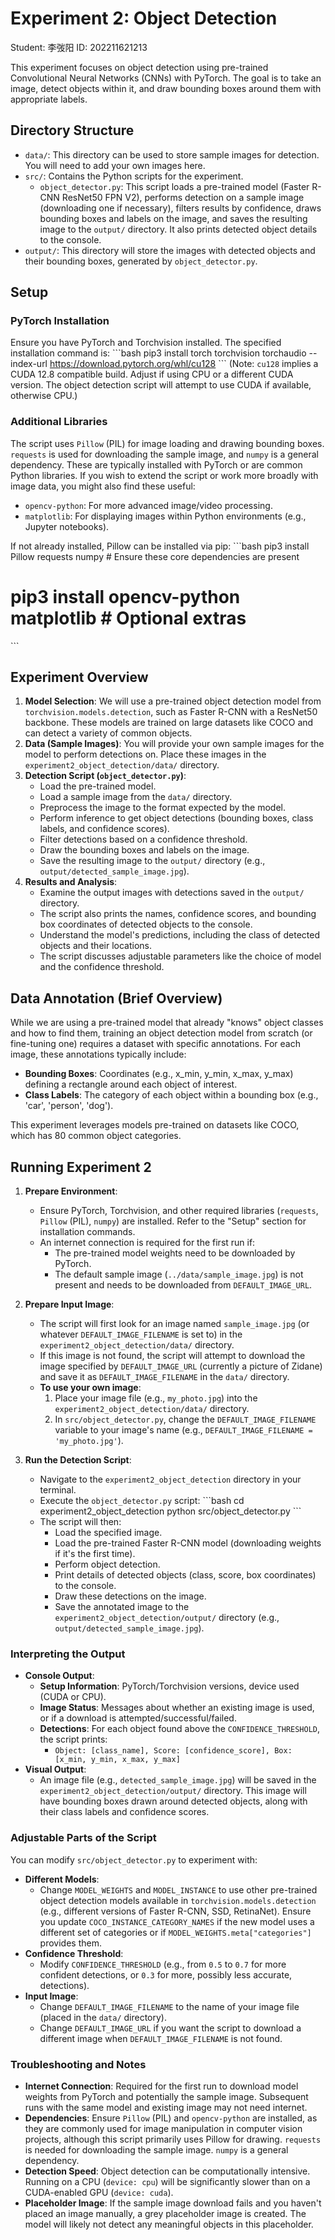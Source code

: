# Experiment 2: Object Detection

Student: 李弢阳
ID: 202211621213

This experiment focuses on object detection using pre-trained Convolutional Neural Networks (CNNs) with PyTorch. The goal is to take an image, detect objects within it, and draw bounding boxes around them with appropriate labels.

## Directory Structure
- `data/`: This directory can be used to store sample images for detection. You will need to add your own images here.
- `src/`: Contains the Python scripts for the experiment.
  - `object_detector.py`: This script loads a pre-trained model (Faster R-CNN ResNet50 FPN V2), performs detection on a sample image (downloading one if necessary), filters results by confidence, draws bounding boxes and labels on the image, and saves the resulting image to the `output/` directory. It also prints detected object details to the console.
- `output/`: This directory will store the images with detected objects and their bounding boxes, generated by `object_detector.py`.

## Setup

### PyTorch Installation
Ensure you have PyTorch and Torchvision installed. The specified installation command is:
\`\`\`bash
pip3 install torch torchvision torchaudio --index-url https://download.pytorch.org/whl/cu128
\`\`\`
(Note: `cu128` implies a CUDA 12.8 compatible build. Adjust if using CPU or a different CUDA version. The object detection script will attempt to use CUDA if available, otherwise CPU.)

### Additional Libraries
The script uses `Pillow` (PIL) for image loading and drawing bounding boxes. `requests` is used for downloading the sample image, and `numpy` is a general dependency. These are typically installed with PyTorch or are common Python libraries.
If you wish to extend the script or work more broadly with image data, you might also find these useful:
- `opencv-python`: For more advanced image/video processing.
- `matplotlib`: For displaying images within Python environments (e.g., Jupyter notebooks).

If not already installed, Pillow can be installed via pip:
\`\`\`bash
pip3 install Pillow requests numpy # Ensure these core dependencies are present
# pip3 install opencv-python matplotlib # Optional extras
\`\`\`

## Experiment Overview
1.  **Model Selection**: We will use a pre-trained object detection model from `torchvision.models.detection`, such as Faster R-CNN with a ResNet50 backbone. These models are trained on large datasets like COCO and can detect a variety of common objects.
2.  **Data (Sample Images)**: You will provide your own sample images for the model to perform detections on. Place these images in the `experiment2_object_detection/data/` directory.
3.  **Detection Script (`object_detector.py`)**:
    *   Load the pre-trained model.
    *   Load a sample image from the `data/` directory.
    *   Preprocess the image to the format expected by the model.
    *   Perform inference to get object detections (bounding boxes, class labels, and confidence scores).
    *   Filter detections based on a confidence threshold.
    *   Draw the bounding boxes and labels on the image.
    *   Save the resulting image to the `output/` directory (e.g., `output/detected_sample_image.jpg`).
4.  **Results and Analysis**:
    *   Examine the output images with detections saved in the `output/` directory.
    *   The script also prints the names, confidence scores, and bounding box coordinates of detected objects to the console.
    *   Understand the model's predictions, including the class of detected objects and their locations.
    *   The script discusses adjustable parameters like the choice of model and the confidence threshold.

## Data Annotation (Brief Overview)
While we are using a pre-trained model that already "knows" object classes and how to find them, training an object detection model from scratch (or fine-tuning one) requires a dataset with specific annotations. For each image, these annotations typically include:
- **Bounding Boxes**: Coordinates (e.g., x_min, y_min, x_max, y_max) defining a rectangle around each object of interest.
- **Class Labels**: The category of each object within a bounding box (e.g., 'car', 'person', 'dog').

This experiment leverages models pre-trained on datasets like COCO, which has 80 common object categories.

## Running Experiment 2

1.  **Prepare Environment**:
    *   Ensure PyTorch, Torchvision, and other required libraries (`requests`, `Pillow` (PIL), `numpy`) are installed. Refer to the "Setup" section for installation commands.
    *   An internet connection is required for the first run if:
        *   The pre-trained model weights need to be downloaded by PyTorch.
        *   The default sample image (`../data/sample_image.jpg`) is not present and needs to be downloaded from `DEFAULT_IMAGE_URL`.

2.  **Prepare Input Image**:
    *   The script will first look for an image named `sample_image.jpg` (or whatever `DEFAULT_IMAGE_FILENAME` is set to) in the `experiment2_object_detection/data/` directory.
    *   If this image is not found, the script will attempt to download the image specified by `DEFAULT_IMAGE_URL` (currently a picture of Zidane) and save it as `DEFAULT_IMAGE_FILENAME` in the `data/` directory.
    *   **To use your own image**:
        1. Place your image file (e.g., `my_photo.jpg`) into the `experiment2_object_detection/data/` directory.
        2. In `src/object_detector.py`, change the `DEFAULT_IMAGE_FILENAME` variable to your image's name (e.g., `DEFAULT_IMAGE_FILENAME = 'my_photo.jpg'`).

3.  **Run the Detection Script**:
    *   Navigate to the `experiment2_object_detection` directory in your terminal.
    *   Execute the `object_detector.py` script:
        \`\`\`bash
        cd experiment2_object_detection
        python src/object_detector.py
        \`\`\`
    *   The script will then:
        *   Load the specified image.
        *   Load the pre-trained Faster R-CNN model (downloading weights if it's the first time).
        *   Perform object detection.
        *   Print details of detected objects (class, score, box coordinates) to the console.
        *   Draw these detections on the image.
        *   Save the annotated image to the `experiment2_object_detection/output/` directory (e.g., `output/detected_sample_image.jpg`).

### Interpreting the Output

*   **Console Output**:
    *   **Setup Information**: PyTorch/Torchvision versions, device used (CUDA or CPU).
    *   **Image Status**: Messages about whether an existing image is used, or if a download is attempted/successful/failed.
    *   **Detections**: For each object found above the `CONFIDENCE_THRESHOLD`, the script prints:
        *   `Object: [class_name], Score: [confidence_score], Box: [x_min, y_min, x_max, y_max]`
*   **Visual Output**:
    *   An image file (e.g., `detected_sample_image.jpg`) will be saved in the `experiment2_object_detection/output/` directory. This image will have bounding boxes drawn around detected objects, along with their class labels and confidence scores.

### Adjustable Parts of the Script

You can modify `src/object_detector.py` to experiment with:
- **Different Models**:
    - Change `MODEL_WEIGHTS` and `MODEL_INSTANCE` to use other pre-trained object detection models available in `torchvision.models.detection` (e.g., different versions of Faster R-CNN, SSD, RetinaNet). Ensure you update `COCO_INSTANCE_CATEGORY_NAMES` if the new model uses a different set of categories or if `MODEL_WEIGHTS.meta["categories"]` provides them.
- **Confidence Threshold**:
    - Modify `CONFIDENCE_THRESHOLD` (e.g., from `0.5` to `0.7` for more confident detections, or `0.3` for more, possibly less accurate, detections).
- **Input Image**:
    - Change `DEFAULT_IMAGE_FILENAME` to the name of your image file (placed in the `data/` directory).
    - Change `DEFAULT_IMAGE_URL` if you want the script to download a different image when `DEFAULT_IMAGE_FILENAME` is not found.

### Troubleshooting and Notes
- **Internet Connection**: Required for the first run to download model weights from PyTorch and potentially the sample image. Subsequent runs with the same model and existing image may not need internet.
- **Dependencies**: Ensure `Pillow` (PIL) and `opencv-python` are installed, as they are commonly used for image manipulation in computer vision projects, although this script primarily uses Pillow for drawing. `requests` is needed for downloading the sample image. `numpy` is a general dependency.
- **Detection Speed**: Object detection can be computationally intensive. Running on a CPU (`device: cpu`) will be significantly slower than on a CUDA-enabled GPU (`device: cuda`).
- **Placeholder Image**: If the sample image download fails and you haven't placed an image manually, a grey placeholder image is created. The model will likely not detect any meaningful objects in this placeholder.
